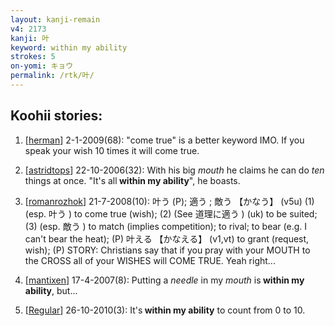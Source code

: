 ```yaml
---
layout: kanji-remain
v4: 2173
kanji: 叶
keyword: within my ability
strokes: 5
on-yomi: キョウ
permalink: /rtk/叶/
---
```


## Koohii stories: 

1) [<a href="http://kanji.koohii.com/profile/herman">herman</a>] 2-1-2009(68): &quot;come true&quot; is a better keyword IMO. If you speak your wish 10 times it will come true.

2) [<a href="http://kanji.koohii.com/profile/astridtops">astridtops</a>] 22-10-2006(32): With his big <em>mouth</em> he claims he can do <em>ten</em> things at once. &quot;It&#039;s all<strong> within my ability</strong>&quot;, he boasts.

3) [<a href="http://kanji.koohii.com/profile/romanrozhok">romanrozhok</a>] 21-7-2008(10): 叶う (P); 適う ; 敵う 【かなう】 (v5u) (1) (esp. 叶う ) to come true (wish); (2) (See 道理に適う ) (uk) to be suited; (3) (esp. 敵う ) to match (implies competition); to rival; to bear (e.g. I can&#039;t bear the heat); (P) 叶える 【かなえる】 (v1,vt) to grant (request, wish); (P) STORY: Christians say that if you pray with your MOUTH to the CROSS all of your WISHES will COME TRUE. Yeah right...

4) [<a href="http://kanji.koohii.com/profile/mantixen">mantixen</a>] 17-4-2007(8): Putting a <em>needle</em> in my <em>mouth</em> is<strong> within my ability</strong>, but...

5) [<a href="http://kanji.koohii.com/profile/Regular">Regular</a>] 26-10-2010(3): It&#039;s<strong> within my ability</strong> to count from 0 to 10.

